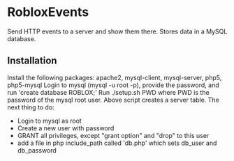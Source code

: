 # RobloxEvents
Send HTTP events to a server and show them there. Stores data in a MySQL database.

## Installation
Install the following packages: apache2, mysql-client, mysql-server, php5, php5-mysql 
Login to mysql (mysql -u root -p), provide the password, and run 'create database ROBLOX;'
Run ./setup.sh PWD where PWD is the password of the mysql root user.
Above script creates a server table.
The next thing to do: 

* Login to mysql as root
* Create a new user with password
* GRANT all privileges, except "grant option" and "drop" to this user
* add a file in php include_path called 'db.php' which sets db_user and db_password 

